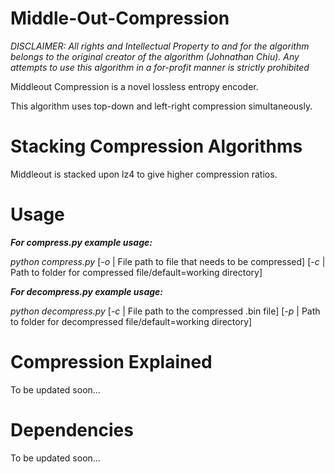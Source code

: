# Middle-Out-Compression

*DISCLAIMER: All rights and Intellectual Property to and for the algorithm belongs to the original creator of the algorithm (Johnathan Chiu). Any attempts to use this algorithm in a for-profit manner is strictly prohibited*

Middleout Compression is a novel lossless entropy encoder.

This algorithm uses top-down and left-right compression simultaneously.

# Stacking Compression Algorithms

Middleout is stacked upon lz4 to give higher compression ratios.

# Usage

*__For compress.py example usage:__*

*python compress.py* [*-o* | File path to file that needs to be compressed] [*-c* | Path to folder for compressed file/default=working directory]

*__For decompress.py example usage:__*

*python decompress.py* [*-c* | File path to the compressed .bin file] [*-p* | Path to folder for decompressed file/default=working directory]

# Compression Explained

To be updated soon...

# Dependencies

To be updated soon...

